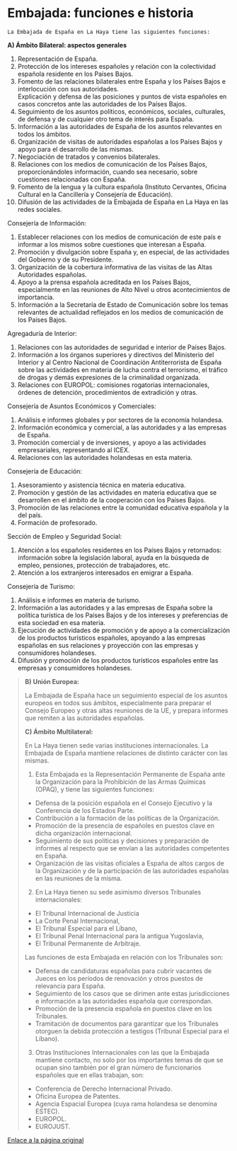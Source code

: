   Embajada: funciones e historia
==============================

    La Embajada de España en La Haya tiene las siguientes funciones:  
   
 **A) Ámbito Bilateral: aspectos generales**  
 

1. Representación de España.
2. Protección de los intereses españoles y relación con la colectividad española residente en los Países Bajos.
3. Fomento de las relaciones bilaterales entre España y los Países Bajos e interlocución con sus autoridades.   
Explicación y defensa de las posiciones y puntos de vista españoles en casos concretos ante las autoridades de los Países Bajos.
4. Seguimiento de los asuntos políticos, económicos, sociales, culturales, de defensa y de cualquier otro tema de interés para España.
5. Información a las autoridades de España de los asuntos relevantes en todos los ámbitos.
6. Organización de visitas de autoridades españolas a los Países Bajos y apoyo para el desarrollo de las mismas.
7. Negociación de tratados y convenios bilaterales.
8. Relaciones con los medios de comunicación de los Países Bajos, proporcionándoles información, cuando sea necesario, sobre cuestiones relacionadas con España.
9. Fomento de la lengua y la cultura española (Instituto Cervantes, Oficina Cultural en la Cancillería y Consejería de Educación).
10. Difusión de las actividades de la Embajada de España en La Haya en las redes sociales.

Consejería de Información:  


 1. Establecer relaciones con los medios de comunicación de este país e informar a los mismos sobre cuestiones que interesan a España.
2. Promoción y divulgación sobre España y, en especial, de las actividades del Gobierno y de su Presidente.
3. Organización de la cobertura informativa de las visitas de las Altas Autoridades españolas.
4. Apoyo a la prensa española acreditada en los Países Bajos, especialmente en las reuniones de Alto Nivel u otros acontecimientos de importancia.
5. Información a la Secretaría de Estado de Comunicación sobre los temas relevantes de actualidad reflejados en los medios de comunicación de los Países Bajos.

Agregaduría de Interior:  


 1. Relaciones con las autoridades de seguridad e interior de Países Bajos.
2. Información a los órganos superiores y directivos del Ministerio del Interior y al Centro Nacional de Coordinación Antiterrorista de España sobre las actividades en materia de lucha contra el terrorismo, el tráfico de drogas y demás expresiones de la criminalidad organizada.
3. Relaciones con EUROPOL: comisiones rogatorias internacionales, órdenes de detención, procedimientos de extradición y otras.

Consejería de Asuntos Económicos y Comerciales:         


 1. Análisis e informes globales y por sectores de la economía holandesa.
2. Información económica y comercial, a las autoridades y a las empresas de España.
3. Promoción comercial y de inversiones, y apoyo a las actividades empresariales, representando al ICEX.
4. Relaciones con las autoridades holandesas en esta materia.

Consejería de Educación:         


 1. Asesoramiento y asistencia técnica en materia educativa.
2. Promoción y gestión de las actividades en materia educativa que se desarrollen en el ámbito de la cooperación con los Países Bajos.
3. Promoción de las relaciones entre la comunidad educativa española y la del país.
4. Formación de profesorado.

Sección de Empleo y Seguridad Social:         


 1. Atención a los españoles residentes en los Países Bajos y retornados: información sobre la legislación laboral, ayuda en la búsqueda de empleo, pensiones, protección de trabajadores, etc.
2. Atención a los extranjeros interesados en emigrar a España.

Consejería de Turismo:         


 1. Análisis e informes en materia de turismo.
2. Información a las autoridades y a las empresas de España sobre la política turística de los Países Bajos y de los intereses y preferencias de esta sociedad en esa materia.
3. Ejecución de actividades de promoción y de apoyo a la comercialización de los productos turísticos españoles, apoyando a las empresas españolas en sus relaciones y proyección con las empresas y consumidores holandeses.
4. Difusión y promoción de los productos turísticos españoles entre las empresas y consumidores holandeses.


>  **B) Unión Europea:**  
>    
> La Embajada de España hace un seguimiento especial de los asuntos europeos en todos sus ámbitos, especialmente para preparar el Consejo Europeo y otras altas reuniones de la UE, y prepara informes que remiten a las autoridades españolas.   
>    
> **C) Ámbito Multilateral:**   
>    
> En La Haya tienen sede varias instituciones internacionales. La Embajada de España mantiene relaciones de distinto carácter con las mismas.  
>    
> 1. Esta Embajada es la Representación Permanente de España ante la Organización para la Prohibición de las Armas Químicas (OPAQ), y tiene las siguientes funciones: 
> 
> * Defensa de la posición española en el Consejo Ejecutivo y la Conferencia de los Estados Parte.
> * Contribución a la formación de las políticas de la Organización.
> * Promoción de la presencia de españoles en puestos clave en dicha organización internacional.
> * Seguimiento de sus políticas y decisiones y preparación de informes al respecto que se envían a las autoridades competentes en España.
> * Organización de las visitas oficiales a España de altos cargos de la Organización y de la participación de las autoridades españolas en las reuniones de la misma.
> 
> 2. En La Haya tienen su sede asimismo diversos Tribunales internacionales:  
>  
> 
> * El Tribunal Internacional de Justicia
> * La Corte Penal Internacional,
> * El Tribunal Especial para el Líbano,
> * El Tribunal Penal Internacional para la antigua Yugoslavia,
> * El Tribunal Permanente de Arbitraje.
> 
> Las funciones de esta Embajada en relación con los Tribunales son:  
>  
> 
> * Defensa de candidaturas españolas para cubrir vacantes de Jueces en los períodos de renovación y otros puestos de relevancia para España.
> * Seguimiento de los casos que se dirimen ante estas jurisdicciones e información a las autoridades española que correspondan.
> * Promoción de la presencia española en puestos clave en los Tribunales.
> * Tramitación de documentos para garantizar que los Tribunales otorguen la debida protección a testigos (Tribunal Especial para el Líbano).
> 
> 3. Otras Instituciones Internacionales con las que la Embajada mantiene contacto, no solo por los importantes temas de que se ocupan sino también por el gran número de funcionarios españoles que en ellas trabajan, son:  
>  
> 
> * Conferencia de Derecho Internacional Privado.
> * Oficina Europea de Patentes.
> * Agencia Espacial Europea (cuya rama holandesa se denomina ESTEC).
> * EUROPOL.
> * EUROJUST.​
> 

   [Enlace a la página original](https://www.exteriores.gob.es/Embajadas/lahaya/es/Embajada/Paginas/Embajada.aspx)
